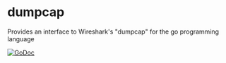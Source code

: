 dumpcap
=======

Provides an interface to Wireshark's "dumpcap" for the go programming language

[![GoDoc](https://godoc.org/github.com/lukaslueg/dumpcap?status.svg)](https://godoc.org/github.com/lukaslueg/dumpcap)
